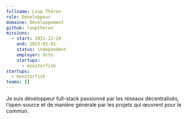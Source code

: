 ```yaml
---
fullname: Loup Théron
role: Développeur
domaine: Développement
github: louptheron
missions:
  - start: 2021-12-20
    end: 2025-01-01
    status: independent
    employer: Octo
    startups:
      - monitorfish
startups:
  - monitorfish
teams: []
---
```

Je suis développeur full-stack passionné par les réseaux décentralisés, l’open-source et de manière générale par les projets qui œuvrent pour le commun.